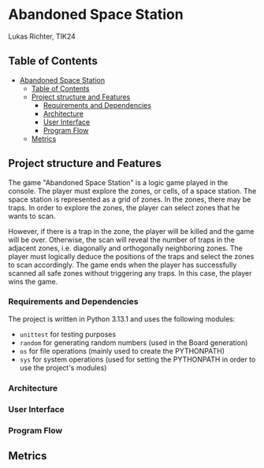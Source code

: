 # Abandoned Space Station

Lukas Richter, TIK24

## Table of Contents

- [Abandoned Space Station](#abandoned-space-station)
  - [Table of Contents](#table-of-contents)
  - [Project structure and Features](#project-structure-and-features)
    - [Requirements and Dependencies](#requirements-and-dependencies)
    - [Architecture](#architecture)
    - [User Interface](#user-interface)
    - [Program Flow](#program-flow)
  - [Metrics](#metrics)

## Project structure and Features
The game "Abandoned Space Station" is a logic game played in the console. The player must explore the zones, or cells, of a space station. The space station is represented as a grid of zones. In the zones, there may be traps. In order to explore the zones, the player can select zones that he wants to scan.

However, if there is a trap in the zone, the player will be killed and the game will be over. Otherwise, the scan will reveal the number of traps in the adjacent zones, i.e. diagonally and orthogonally neighboring zones. The player must logically deduce the positions of the traps and select the zones to scan accordingly.
The game ends when the player has successfully scanned all safe zones without triggering any traps. In this case, the player wins the game.

### Requirements and Dependencies
The project is written in Python 3.13.1 and uses the following modules:
- `unittest` for testing purposes
- `random` for generating random numbers (used in the Board generation)
- `os` for file operations (mainly used to create the PYTHONPATH)
- `sys` for system operations (used for setting the PYTHONPATH in order to use the project's modules)


### Architecture

### User Interface

### Program Flow

## Metrics

